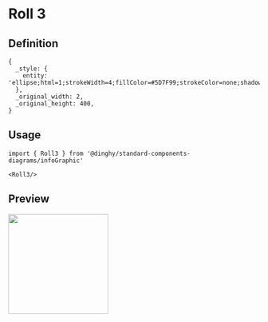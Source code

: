 # Roll 3

## Definition

```
{
  _style: { 
    entity: 'ellipse;html=1;strokeWidth=4;fillColor=#5D7F99;strokeColor=none;shadow=0;fontSize=10;fontColor=#FFFFFF;align=center;fontStyle=0;whiteSpace=wrap;spacing=10;',
  },
  _original_width: 2,
  _original_height: 400,
}
```

## Usage

```
import { Roll3 } from '@dinghy/standard-components-diagrams/infoGraphic'

<Roll3/>
```

## Preview

<img src="./roll-3.png" width="200"/>
